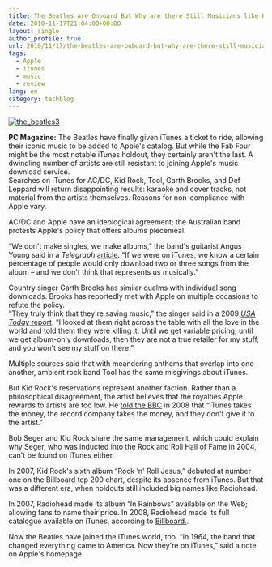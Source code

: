 ```yaml
---
title: The Beatles are Onboard But Why are there Still Musicians like Kid Rock and AC/DC holding out on iTunes?
date: 2010-11-17T21:04:00+00:00
layout: single
author_profile: true
url: 2010/11/17/the-beatles-are-onboard-but-why-are-there-still-musicians-like-kid-rock-and-acdc-holding-out-on-itunes/
tags:
  - Apple
  - itunes
  - music
  - review
lang: en
category: techblog
---
```

[![the_beatles3](http://lh4.ggpht.com/_vaUVXcmC3OI/TOQ8TmDVivI/AAAAAAAADKU/ca16SsumvMM/the_beatles3_thumb%5B2%5D.jpg?imgmax=800 "the_beatles3")](http://lh6.ggpht.com/_vaUVXcmC3OI/TOQ8RvsfyTI/AAAAAAAADKQ/ngZM37q25v4/s1600-h/the_beatles3%5B4%5D.jpg)

**PC Magazine:** The Beatles have finally given iTunes a ticket to ride, allowing their iconic music to be added to Apple's catalog. But while the Fab Four might be the most notable iTunes holdout, they certainly aren't the last. A dwindling number of artists are still resistant to joining Apple's music download service.  
Searches on iTunes for AC/DC, Kid Rock, Tool, Garth Brooks, and Def Leppard will return disappointing results: karaoke and cover tracks, not material from the artists themselves. Reasons for non-compliance with Apple vary.

AC/DC and Apple have an ideological agreement; the Australian band protests Apple's policy that offers albums piecemeal.  

“We don't make singles, we make albums,” the band's guitarist Angus Young said in a _Telegraph_ [article](http://www.telegraph.co.uk/culture/music/the-beatles/8137352/Beatles-iTunes-decision-may-prompt-re-think.html). “If we were on iTunes, we know a certain percentage of people would only download two or three songs from the album – and we don't think that represents us musically.”

Country singer Garth Brooks has similar qualms with individual song downloads. Brooks has reportedly met with Apple on multiple occasions to refute the policy.  
“They truly think that they're saving music,” the singer said in a 2009 [_USA Today_ report](http://www.usatoday.com/life/music/news/2009-10-15-garth-brooks-quote_N.htm). “I looked at them right across the table with all the love in the world and told them they were killing it. Until we get variable pricing, until we get album-only downloads, then they are not a true retailer for my stuff, and you won't see my stuff on there.”  

Multiple sources said that with meandering anthems that overlap into one another, ambient rock band Tool has the same misgivings about iTunes.  

But Kid Rock's reservations represent another faction. Rather than a philosophical disagreement, the artist believes that the royalties Apple rewards to artists are too low. He [told the BBC](http://news.bbc.co.uk/2/hi/7459796.stm) in 2008 that “iTunes takes the money, the record company takes the money, and they don't give it to the artist.”  

Bob Seger and Kid Rock share the same management, which could explain why Seger, who was inducted into the Rock and Roll Hall of Fame in 2004, can't be found on iTunes either.  

In 2007, Kid Rock's sixth album “Rock &#8216;n' Roll Jesus,” debuted at number one on the Billboard top 200 chart, despite its absence from iTunes. But that was a different era, when holdouts still included big names like Radiohead.  

In 2007, Radiohead made its album “In Rainbows” available on the Web; allowing fans to name their price. In 2008, Radiohead made its full catalogue available on iTunes, according to [Billboard.](http://www.billboard.com/bbcom/news/article_display.jsp?vnu_content_id=1003811052#/bbcom/news/article_display.jsp?vnu_content_id=1003811052).  

Now the Beatles have joined the iTunes world, too. “In 1964, the band that changed everything came to America. Now they're on iTunes,” said a note on Apple's homepage.
